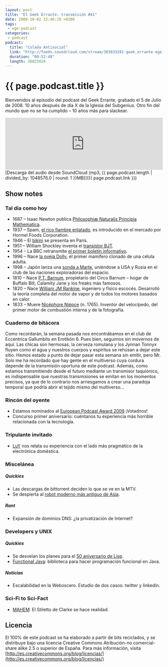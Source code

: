 ```yaml
---
layout: post
title: "El Geek Errante: transmisión #41"
date: 2008-10-02 15:46:19 +0200
tags:
 - ege-podcast
categories:
 - podcast
podcast:
  title: "Colada Antisocial"
  link: "http://feeds.soundcloud.com/stream/303033281-geek_errante-ege-podcast-ep41.mp3"
  duration: "00:52:48"
  length: 38025028
---
```


# {{ page.podcast.title }}
Bienvenidos al episodio del podcast del Geek Errante, grabado el 5 de Julio de 2008. 10 años después de día X de la Iglesia del Subgenius. Otro fin del mundo que no se ha cumplido – 10 años más para slackear.

<iframe width="100%" height="166" scrolling="no" frameborder="no" src="https://w.soundcloud.com/player/?url=https%3A//api.soundcloud.com/tracks/303033281&amp;color=ff5500&amp;auto_play=false&amp;hide_related=false&amp;show_comments=true&amp;show_user=true&amp;show_reposts=false"></iframe>
[Descarga del audio desde SoundCloud (mp3, {{ page.podcast.length | divided_by: 1048576.0 | round: 1 }}MB)]({{ page.podcast.link }})

## Show notes

### Tal día como hoy
- 1687 – Isaac Newton publica [Philosophiæ Naturalis Principia Mathematica](https://plato.stanford.edu/entries/newton-principia/).
- 1937 – Spam, [el rico fiambre enlatado](http://www.spam.com/varieties/spam-classic), es introducido en el mercado por Hormel Foods Corporation.
- 1946 – El [bikini](https://en.wikipedia.org/wiki/History_of_the_bikini) se presenta en París.
- 1951 – William Shockley inventa el [transistor BJT](https://en.wikipedia.org/wiki/Bipolar_junction_transistor).
- 1954 – La BBC retransmite [el primer boletín informativo](http://news.bbc.co.uk/onthisday/hi/dates/stories/july/5/newsid_3856000/3856397.stm).
- 1996 – Nace [la oveja Dolly](https://en.wikipedia.org/wiki/Dolly_(sheep)), el primer mamífero clonado de una célula adulta.
- 1998 – Japón lanza una [sonda a Marte](https://en.wikipedia.org/wiki/Nozomi_(spacecraft)), uniéndose a USA y Rusia en el club de las naciones exploradoras del espacio.
- 1810 – Nace [P.T. Barnum](https://en.wikipedia.org/wiki/P._T._Barnum), propietario del Circo Barnum – hogar de Buffalo Bill, Calamity Jane y los freaks más famosos.
- 1820 – Nace [William JM Rankine](https://en.wikipedia.org/wiki/William_John_Macquorn_Rankine), ingeniero y físico escocés. Desarrolló la teoría completa del motor de vapor y de todos los motores basados en calor.
- 1833 – Muere [Nicéphore Niépce](https://en.wikipedia.org/wiki/Nic%C3%A9phore_Ni%C3%A9pce) (n. 1765). Inventor del velocípedo, del primer motor de combustión interna y de la fotografía.

### Cuaderno de bitácora
Como recordarán, la semana pasada nos encontrábamos en el club de Eccentrica Gallumbits en Erotikón 6. Pues bien, seguimos sin movernos de aquí. Las chicas son hermosas, la cerveza romulana y los Jynnan Tonnyx fluyen como el agua y nuestros cuerpos y espíritus se rehúsan a dejar este sitio. Hemos estado a punto de dejar pasar esta semana sin emitir, pero Mr. Solo me ha recordado que hay gente en el multiverso cuya cordura depende de la transmisión oportuna de este podcast. Además, como estamos transmitiendo desde el futuro mediante un transmisor taquiónico, es indispensable que nuestras transmisiones se emitan en los momentos precisos, ya que de lo contrario nos arriesgamos a crear una paradoja temporal que podría abrir el tejido mismo del multiverso…

### Rincón del oyente
- Estamos nominados al [European Podcast Award 2008](http://web.archive.org/web/20081006015330/http://www.european-podcast-award.eu/es/start.html) ¡Votadnos!
- Concurso primer aniversario: cuéntanos tu experiencia más horrible relacionada con la tecnología.

### Tripulante invitado
- [LuY](https://luy.orcasitas.com/) nos relata su experiencia con el lado más pragmático de la electrónica doméstica.

### Miscelánea

##### Quickies
- Las descargas de bittorrent deciden lo que se ve en la MTV.
- Se despierta al [robot moderno más antiguo de Asia](http://pinktentacle.com/2008/04/80-year-old-gakutensoku-robot-revived-wvideo/).

##### Rant
- Expansión de dominios DNS: ¿la privatización de Internet?

### Developers y UNIX

##### Quickies
- Se desvelan los planes para el [50 aniversario de Lisp](http://dl.acm.org/citation.cfm?id=1529966).
- [Functional Java](http://www.functionaljava.org/): biblioteca para hacer programación funcional en Java.

##### Noticias
- Escalabilidad en la Weboscero. Estudio de dos casos: twitter y linkedin.

### Sci-Fi to Sci-Fact
- [MAHEM](https://www.engadget.com/2008/04/24/darpa-turns-arthur-c-clarkes-stiletto-into-mahem/): El Stiletto de Clarke se hace realidad.

## Licencia
El 100% de este podcast se ha elaborado a partir de bits reciclados, y se distribuye bajo una licencia Creative Commons Atribución-no comercial-share alike 2.5 o superior de España. Para más información, visita [http://es.creativecommons.org/blog/licencias/](http://es.creativecommons.org/blog/licencias/)


